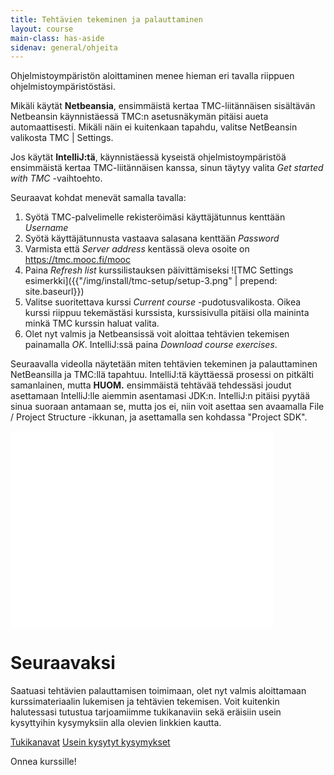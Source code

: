 ```yaml
---
title: Tehtävien tekeminen ja palauttaminen
layout: course
main-class: has-aside
sidenav: general/ohjeita
---
```


Ohjelmistoympäristön aloittaminen menee hieman eri tavalla riippuen ohjelmistoympäristöstäsi.

Mikäli käytät **Netbeansia**, ensimmäistä kertaa TMC-liitännäisen sisältävän Netbeansin käynnistäessä TMC:n asetusnäkymän pitäisi aueta automaattisesti. Mikäli näin ei kuitenkaan tapahdu, valitse NetBeansin valikosta TMC \| Settings.

Jos käytät **IntelliJ:tä**, käynnistäessä kyseistä ohjelmistoympäristöä ensimmäistä kertaa TMC-liitännäisen kanssa, sinun täytyy valita *Get started with TMC* -vaihtoehto.

Seuraavat kohdat menevät samalla tavalla:

1. Syötä TMC-palvelimelle rekisteröimäsi käyttäjätunnus kenttään *Username*
2. Syötä käyttäjätunnusta vastaava salasana kenttään *Password*
3. Varmista että *Server address* kentässä oleva osoite on <https://tmc.mooc.fi/mooc>
4. Paina *Refresh list* kurssilistauksen päivittämiseksi
    ![TMC Settings esimerkki]({{"/img/install/tmc-setup/setup-3.png" | prepend: site.baseurl}})
5. Valitse suoritettava kurssi *Current course* -pudotusvalikosta. Oikea kurssi riippuu tekemästäsi kurssista, kurssisivulla pitäisi olla maininta minkä TMC kurssin haluat valita.
6. Olet nyt valmis ja Netbeansissä voit aloittaa tehtävien tekemisen painamalla *OK*. IntelliJ:ssä paina *Download course exercises*.

Seuraavalla videolla näytetään miten tehtävien tekeminen ja palauttaminen NetBeansilla ja TMC:llä tapahtuu. IntelliJ:tä käyttäessä prosessi on pitkälti samanlainen,
mutta **HUOM.** ensimmäistä tehtävää tehdessäsi joudut asettamaan IntelliJ:lle aiemmin asentamasi JDK:n. IntelliJ:n pitäisi pyytää sinua
suoraan antamaan se, mutta jos ei, niin voit asettaa sen avaamalla File / Project Structure -ikkunan, ja asettamalla sen kohdassa "Project SDK".

<iframe width="420" height="315" src="//www.youtube.com/embed/sQYq2LISMRU" frameborder="0" allowfullscreen></iframe>

# Seuraavaksi

Saatuasi tehtävien palauttamisen toimimaan, olet nyt valmis aloittamaan kurssimateriaalin lukemisen ja tehtävien tekemisen. Voit kuitenkin halutessasi tutustua tarjoamiimme tukikanaviin sekä eräisiin usein kysyttyihin kysymyksiin alla olevien linkkien kautta.

<div class="actions">
	<a class="action" href="/courses/general/ohjelmointi/tukikanavat/">Tukikanavat</a>
	<a class="action" href="/courses/general/ohjelmointi/ukk/">Usein kysytyt kysymykset</a>
</div>

Onnea kurssille!
